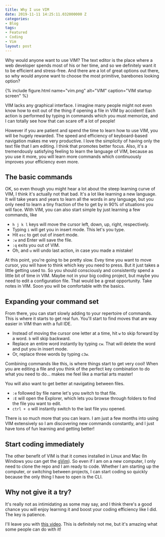 ```yaml
---
title: Why I use VIM
date: 2019-11-11 14:25:11.032000000 Z
categories:
- Blog
tags:
- Featured
- Coding
- Vim
layout: post
---
```


Why would anyone want to use VIM? The text editor is the place where a web developer spends most of his or her time, and so we definitely want it to be efficient and stress-free. And there are a lot of great options out there, so why would anyone want to choose the most primitive, barebones looking option? <!--more--> 

{% include figure.html name="vim.png" alt="VIM" caption="VIM startup screen" %}

VIM lacks any graphical interface. I imagine many people might not even know how to exit out of the thing if opening a file in VIM by accident! Each action is performed by typing in commands which you must memorize, and I can totally see how that can scare off a lot of people! 

However if you are patient and spend the time to learn how to use VIM, you will be hugely rewarded. The speed and efficiency of keyboard-based navigation makes me very productive. I love the simplicity of having only the text file that I am editing. I think that promotes better focus. Also, it's a tremendously satisfying feeling to learn the language of VIM, because as you use it more, you will learn more commands which continuously improves your efficiency even more.

## The basic commands

OK, so even though you might hear a lot about the steep learning curve of VIM, I think it's actually not that bad. It's a lot like learning a new language. It will take years and years to learn all the words in any language, but you only need to learn a tiny fraction of the to get by in 90% of situations you will face. With VIM, you can also start simple by just learning a few commands, like

* `h j k l` keys will move the cursor left, down, up, right, respectively.
* Typing `i` will get you in insert mode. This let's you type. 
* Hit `esc` to get out of insert mode.
* `:w` and Enter will save the file.
* `:q` exits you out of VIM.
* Oh, and `u` will undo last action, in case you made a mistake!  


At this point, you're going to be pretty slow. Evey time you want to move cursor, you will have to think which key you need to press. But it just takes a little getting used to. So you should consciously and consistently spend a little bit of time in VIM. Maybe not in your big coding project, but maybe you need to edit a configuration file. That would be a great opportunity. Take notes in VIM. Soon you will be comfortable with the basics. 

## Expanding your command set

From there, you can start slowly adding to your repertoire of commands. This is where it starts to get real fun. You'll start to find moves that are way easier in VIM than with a full IDE.

* Instead of moving the cursor one letter at a time, hit `w` to skip forward by a word. `b` will skip backward.
* Replace an entire word instantly by typing `cw`. That will delete the word and put you in insert mode.
* Or, replace three words by typing `c3w`.  


Combining commands like this, is where things start to get very cool! When you are editing a file and you think of the perfect key combination to do what you need to do... makes me feel like a martial arts master! 

You will also want to get better at navigating between files. 

* `:e` followed by file name let's you switch to that file.
* `:E` will open the Explorer, which lets you browse through folders to find the file you want to edit.
* `ctrl + o` will instantly switch to the last file you opened.   


There is so much more that you can learn. I am just a few months into using VIM extensively so I am discovering new commands constantly, and I just have tons of fun learning and getting better! 

## Start coding immediately

The other benefit of VIM is that it comes installed in Linux and Mac (In Windows you can get the [gVim](https://www.vim.org/download.php#pc)). So even if I am on a new computer, I only need to clone the repo and I am ready to code. Whether I am starting up the computer, or switching between projects, I can start coding so quickly because the only thing I have to open is the CLI. 

## Why not give it a try?

It's really not as intimidating as some may say, and I think there's a good chance you will enjoy learning it and boost your coding efficiency like I did. The key is patience. 

I'll leave you with [this video](https://www.youtube.com/watch?v=QNAXa0W4OFg). This is definitely not me, but it's amazing what some people can do with it!
